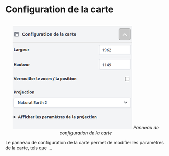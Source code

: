# Configuration de la carte

<div style="text-align: center;">
    <br>
    <img src="./img/map-configuration.png" alt="Panneau de configuration de la carte" style="margin: auto;">
    <i>Panneau de configuration de la carte</i>
</div>

Le panneau de configuration de la carte permet de modifier les paramètres de la carte, tels que ...

